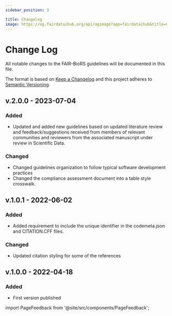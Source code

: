 ```yaml
---
sidebar_position: 3

title: Changelog
image: https://og.fairdataihub.org/api/ogimage?app=fairdataihub&title=Changelog&description=All%20notable%20changes%20to%20SODA%20for%20SPARC
---
```


# Change Log

All notable changes to the FAIR-BioRS guidelines will be documented in this file.

The format is based on [Keep a Changelog](http://keepachangelog.com/en/1.0.0/)
and this project adheres to [Semantic Versioning](http://semver.org/spec/v2.0.0.html).

## v.2.0.0 - 2023-07-04

### Added

- Updated and added new guidelines based on updated literature review and feedback/suggestions received from members of relevant communities and reviewers from the associated manuscript under review in Scientific Data.

### Changed

- Changed guidelines organization to follow typical software development practices
- Changed the compliance assessment document into a table style crosswalk.

## v.1.0.1 - 2022-06-02

### Added

- Added requirement to include the unique identifier in the codemeta.json and CITATION.CFF files.

### Changed

- Updated citation styling for some of the references

## v.1.0.0 - 2022-04-18

### Added

- First version published

import PageFeedback from '@site/src/components/PageFeedback';

<PageFeedback />
